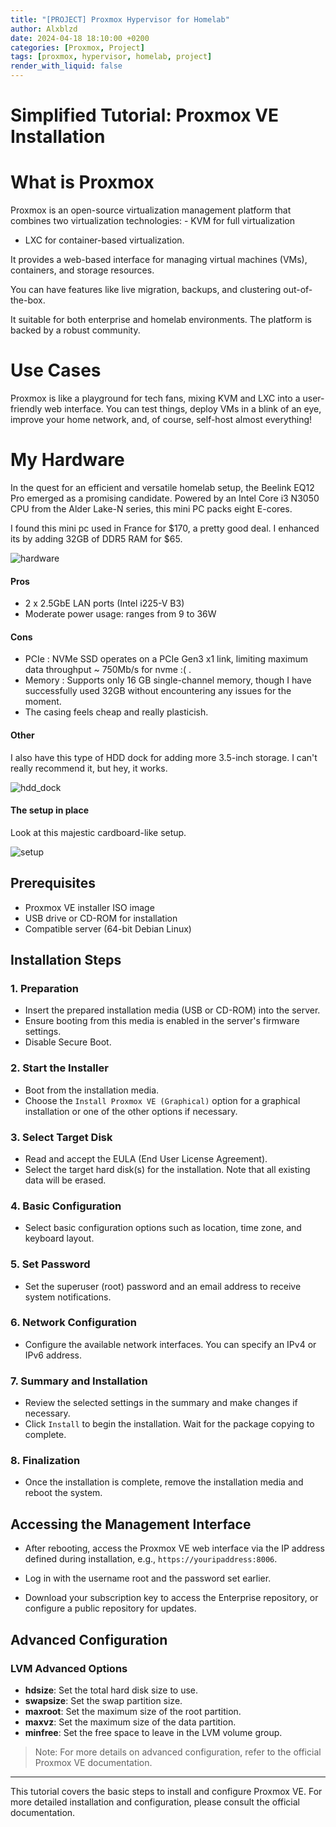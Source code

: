 ```yaml
---
title: "[PROJECT] Proxmox Hypervisor for Homelab"
author: Alxblzd
date: 2024-04-18 18:10:00 +0200
categories: [Proxmox, Project]
tags: [proxmox, hypervisor, homelab, project]
render_with_liquid: false
---
```

# Simplified Tutorial: Proxmox VE Installation


# What is Proxmox

Proxmox is an open-source virtualization management platform that combines two virtualization technologies: - KVM for full virtualization 
- LXC for container-based virtualization. 

It provides a web-based interface for managing virtual machines (VMs), containers, and storage resources.

You can have features like live migration, backups, and clustering out-of-the-box. 

It suitable for both enterprise and homelab environments. The platform is backed by a robust community.

# Use Cases


Proxmox is like a playground for tech fans, mixing KVM and LXC into a user-friendly web interface. You can test things, deploy VMs in a blink of an eye, improve your home network, and, of course, self-host almost everything!


# My Hardware 

In the quest for an efficient and versatile homelab setup, the Beelink EQ12 Pro emerged as a promising candidate. Powered by an Intel Core i3 N3050 CPU from the Alder Lake-N series, this mini PC packs eight E-cores.

I found this mini pc used in France for $170, a pretty good deal. I  enhanced its by adding 32GB of DDR5 RAM for $65.


![hardware](/img/eq_12_pro.jpg)

#### Pros
- 2 x  2.5GbE LAN ports (Intel i225-V B3)
- Moderate power usage: ranges from 9 to 36W

#### Cons
- PCIe : NVMe SSD operates on a PCIe Gen3 x1 link, limiting maximum data throughput ~ 750Mb/s for nvme :( .
- Memory  : Supports only 16 GB single-channel memory, though I have successfully used 32GB without encountering any issues for the moment.
- The casing feels cheap and really plasticish.


#### Other

I also have this type of HDD dock for adding more 3.5-inch storage. I can't really recommend it, but hey, it works.

![hdd_dock](/img/hdd_dock.png)


#### The setup in place

Look at this majestic cardboard-like setup.

![setup](/img/setup.png)




## Prerequisites

- Proxmox VE installer ISO image
- USB drive or CD-ROM for installation
- Compatible server (64-bit Debian Linux)

## Installation Steps

### 1. Preparation

- Insert the prepared installation media (USB or CD-ROM) into the server.
- Ensure booting from this media is enabled in the server's firmware settings.
- Disable Secure Boot.

### 2. Start the Installer

- Boot from the installation media.
- Choose the `Install Proxmox VE (Graphical)` option for a graphical installation or one of the other options if necessary.

### 3. Select Target Disk

- Read and accept the EULA (End User License Agreement).
- Select the target hard disk(s) for the installation. Note that all existing data will be erased.

### 4. Basic Configuration

- Select basic configuration options such as location, time zone, and keyboard layout.

### 5. Set Password

- Set the superuser (root) password and an email address to receive system notifications.

### 6. Network Configuration

- Configure the available network interfaces. You can specify an IPv4 or IPv6 address.

### 7. Summary and Installation

- Review the selected settings in the summary and make changes if necessary.
- Click `Install` to begin the installation. Wait for the package copying to complete.

### 8. Finalization

- Once the installation is complete, remove the installation media and reboot the system.

## Accessing the Management Interface

- After rebooting, access the Proxmox VE web interface via the IP address defined during installation, e.g., `https://youripaddress:8006`.
- Log in with the username root and the password set earlier.

- Download your subscription key to access the Enterprise repository, or configure a public repository for updates.

## Advanced Configuration

### LVM Advanced Options

- **hdsize**: Set the total hard disk size to use.
- **swapsize**: Set the swap partition size.
- **maxroot**: Set the maximum size of the root partition.
- **maxvz**: Set the maximum size of the data partition.
- **minfree**: Set the free space to leave in the LVM volume group.

> Note: For more details on advanced configuration, refer to the official Proxmox VE documentation.

---

This tutorial covers the basic steps to install and configure Proxmox VE. For more detailed installation and configuration, please consult the official documentation.
